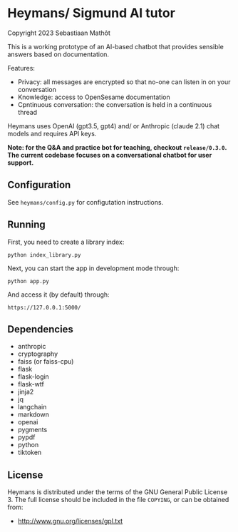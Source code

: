 # Heymans/ Sigmund AI tutor

Copyright 2023 Sebastiaan Mathôt


This is a working prototype of an AI-based chatbot that provides sensible answers based on documentation.

Features:

- Privacy: all messages are encrypted so that no-one can listen in on your conversation
- Knowledge: access to OpenSesame documentation 
- Cpntinuous conversation: the conversation is held in a continuous thread

Heymans uses OpenAI (gpt3.5, gpt4) and/ or Anthropic (claude 2.1) chat models and requires API keys.

**Note: for the Q&A and practice bot for teaching, checkout `release/0.3.0`. The current codebase focuses on a conversational chatbot for user support.**

## Configuration

See `heymans/config.py` for configutation instructions.


## Running

First, you need to create a library index:

```
python index_library.py
```


Next, you can start the app in development mode through:

```
python app.py
```

And access it (by default) through:

```
https://127.0.0.1:5000/
```


## Dependencies

- anthropic
- cryptography
- faiss (or faiss-cpu)
- flask
- flask-login
- flask-wtf
- jinja2
- jq
- langchain
- markdown
- openai
- pygments
- pypdf
- python
- tiktoken


## License

Heymans is distributed under the terms of the GNU General Public License 3. The full license should be included in the file `COPYING`, or can be obtained from:

- <http://www.gnu.org/licenses/gpl.txt>
